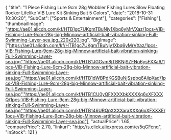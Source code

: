 {
	"title": "1 Piece Fishing Lure 9cm 28g Wobbler Fishing Lures Slow Floating Rocker Lifelike VIB Lure Kit Sinking Bait 5 Colors",
	"date": "2018-10-31 10:30:20",
	"SubCat": ["Sports & Entertainment"],
	"categories": ["Fishing"],
	"thumbnailImage": "https://ae01.alicdn.com/kf/HTB1gc7UKgmTBuNjy1Xbq6yMrVXaz/1pcs-VIB-Fishing-Lure-9cm-28g-big-Minnow-artificial-bait-vibration-sinking-Full-Swimming-Layer-sea.jpg_220x220.jpg",
	"BigImage": ["https://ae01.alicdn.com/kf/HTB1gc7UKgmTBuNjy1Xbq6yMrVXaz/1pcs-VIB-Fishing-Lure-9cm-28g-big-Minnow-artificial-bait-vibration-sinking-Full-Swimming-Layer-sea.jpg","https://ae01.alicdn.com/kf/HTB1JGGvm8jTBKNjSZFNq6ysFXXa6/1pcs-VIB-Fishing-Lure-9cm-28g-big-Minnow-artificial-bait-vibration-sinking-Full-Swimming-Layer-sea.jpg","https://ae01.alicdn.com/kf/HTB1dWBPdKGSBuNjSspbq6AiipXad/1pcs-VIB-Fishing-Lure-9cm-28g-big-Minnow-artificial-bait-vibration-sinking-Full-Swimming-Layer-sea.jpg","https://ae01.alicdn.com/kf/HTB1CU0yQFXXXXbkXXXXq6xXFXXXQ/1pcs-VIB-Fishing-Lure-9cm-28g-big-Minnow-artificial-bait-vibration-sinking-Full-Swimming-Layer-sea.jpg","https://ae01.alicdn.com/kf/HTB146URQpXXXXaraXXXq6xXFXXXE/1pcs-VIB-Fishing-Lure-9cm-28g-big-Minnow-artificial-bait-vibration-sinking-Full-Swimming-Layer-sea.jpg"],
	"actualPrice": 1.65,
	"comparePrice": 2.70,
	"linkurl": "http://s.click.aliexpress.com/e/5qGFcnq",
	"inStock": 121
}

